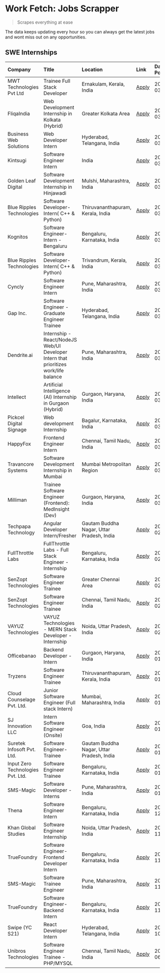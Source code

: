 # Work Fetch: Jobs Scrapper
> Scrapes everything at ease

The data keeps updating every hour so you can always get the latest jobs and wont miss out on any opportunities.

## SWE Internships
<!--START_SECTION:workfetch-->
| Company                           | Title                                                                                | Location                                  | Link                                                                                                                                                                                                                                                                                                  | Date Posted   |
|:----------------------------------|:-------------------------------------------------------------------------------------|:------------------------------------------|:------------------------------------------------------------------------------------------------------------------------------------------------------------------------------------------------------------------------------------------------------------------------------------------------------|:--------------|
| MWT Technologies Pvt Ltd          | Trainee Full Stack Developer                                                         | Ernakulam, Kerala, India                  | [Apply](https://in.linkedin.com/jobs/view/trainee-full-stack-developer-at-mwt-technologies-pvt-ltd-3863344037?position=16&pageNum=0&refId=mk8yMIOSt2uxBS0UcmtE5A%3D%3D&trackingId=4hmGXREbFHLbzZSNKcbVyQ%3D%3D&trk=public_jobs_jserp-result_search-card)                                              | 2024-03-20    |
| FliqaIndia                        | Web Development Internship in Kolkata (Hybrid)                                       | Greater Kolkata Area                      | [Apply](https://in.linkedin.com/jobs/view/web-development-internship-in-kolkata-hybrid-at-fliqaindia-3864372048?position=53&pageNum=0&refId=mk8yMIOSt2uxBS0UcmtE5A%3D%3D&trackingId=WKE6VWxpLcQTTDxtSxaJxQ%3D%3D&trk=public_jobs_jserp-result_search-card)                                            | 2024-03-19    |
| Business Web Solutions            | Web Developer Intern                                                                 | Hyderabad, Telangana, India               | [Apply](https://in.linkedin.com/jobs/view/web-developer-intern-at-business-web-solutions-3860721170?position=34&pageNum=0&refId=mk8yMIOSt2uxBS0UcmtE5A%3D%3D&trackingId=1vYLarh%2BxMWth9PbmXz6nQ%3D%3D&trk=public_jobs_jserp-result_search-card)                                                      | 2024-03-17    |
| Kintsugi                          | Software Engineer Intern                                                             | India                                     | [Apply](https://in.linkedin.com/jobs/view/software-engineer-intern-at-kintsugi-3857074071?position=44&pageNum=0&refId=mk8yMIOSt2uxBS0UcmtE5A%3D%3D&trackingId=0JIW2SJxmmr1WYNXpsGxLg%3D%3D&trk=public_jobs_jserp-result_search-card)                                                                  | 2024-03-16    |
| Golden Leaf Digital               | Software Development Internship in Hinjawadi                                         | Mulshi, Maharashtra, India                | [Apply](https://in.linkedin.com/jobs/view/software-development-internship-in-hinjawadi-at-golden-leaf-digital-3858085305?position=13&pageNum=0&refId=mk8yMIOSt2uxBS0UcmtE5A%3D%3D&trackingId=9S5zJ0MqYv5kcvFnNlP6mg%3D%3D&trk=public_jobs_jserp-result_search-card)                                   | 2024-03-15    |
| Blue Ripples Technologies         | Software Developer- Intern( C++ & Python)                                            | Thiruvananthapuram, Kerala, India         | [Apply](https://in.linkedin.com/jobs/view/software-developer-intern-c%2B%2B-python-at-blue-ripples-technologies-3855594494?position=24&pageNum=0&refId=mk8yMIOSt2uxBS0UcmtE5A%3D%3D&trackingId=0MaJ1QVJnDqA6HYf0nL1RA%3D%3D&trk=public_jobs_jserp-result_search-card)                                 | 2024-03-14    |
| Kognitos                          | Software Engineer-Intern -Bengaluru                                                  | Bengaluru, Karnataka, India               | [Apply](https://in.linkedin.com/jobs/view/software-engineer-intern-bengaluru-at-kognitos-3855361239?position=7&pageNum=0&refId=mk8yMIOSt2uxBS0UcmtE5A%3D%3D&trackingId=rUi5lCyw4q6%2F7laGCdqPtw%3D%3D&trk=public_jobs_jserp-result_search-card)                                                       | 2024-03-13    |
| Blue Ripples Technologies         | Software Developer- Intern( C++  & Python)                                           | Trivandrum, Kerala, India                 | [Apply](https://in.linkedin.com/jobs/view/software-developer-intern-c%2B%2B-python-at-blue-ripples-technologies-3856150730?position=27&pageNum=0&refId=mk8yMIOSt2uxBS0UcmtE5A%3D%3D&trackingId=ZnsusBGIIPPf%2BpSfgNuQCA%3D%3D&trk=public_jobs_jserp-result_search-card)                               | 2024-03-13    |
| Cyncly                            | Software Engineer Intern                                                             | Pune, Maharashtra, India                  | [Apply](https://in.linkedin.com/jobs/view/software-engineer-intern-at-cyncly-3853990178?position=31&pageNum=0&refId=mk8yMIOSt2uxBS0UcmtE5A%3D%3D&trackingId=kAxD1d%2FPS7upZjp90jTqOw%3D%3D&trk=public_jobs_jserp-result_search-card)                                                                  | 2024-03-13    |
| Gap Inc.                          | Software Engineer - Graduate Engineer Trainee                                        | Hyderabad, Telangana, India               | [Apply](https://in.linkedin.com/jobs/view/software-engineer-graduate-engineer-trainee-at-gap-inc-3853818960?position=5&pageNum=0&refId=mk8yMIOSt2uxBS0UcmtE5A%3D%3D&trackingId=qKDScrSnZ3KMBP2aW4nRkw%3D%3D&trk=public_jobs_jserp-result_search-card)                                                 | 2024-03-12    |
| Dendrite.ai                       | Internship - React/NodeJS Web/UI Developer Intern that prioritizes work/life balance | Pune, Maharashtra, India                  | [Apply](https://in.linkedin.com/jobs/view/internship-react-nodejs-web-ui-developer-intern-that-prioritizes-work-life-balance-at-dendrite-ai-3853583200?position=42&pageNum=0&refId=mk8yMIOSt2uxBS0UcmtE5A%3D%3D&trackingId=%2Br9sazzKhYq2F%2B4JzhoXSg%3D%3D&trk=public_jobs_jserp-result_search-card) | 2024-03-12    |
| Intellect                         | Artificial Intelligence (AI) Internship in Gurgaon (Hybrid)                          | Gurgaon, Haryana, India                   | [Apply](https://in.linkedin.com/jobs/view/artificial-intelligence-ai-internship-in-gurgaon-hybrid-at-intellect-3853356821?position=56&pageNum=0&refId=mk8yMIOSt2uxBS0UcmtE5A%3D%3D&trackingId=oiaycCyScqgGh%2FjVDoAAPw%3D%3D&trk=public_jobs_jserp-result_search-card)                                | 2024-03-11    |
| Pickcel Digital Signage           | Web development Internship                                                           | Bagalur, Karnataka, India                 | [Apply](https://in.linkedin.com/jobs/view/web-development-internship-at-pickcel-digital-signage-3849506118?position=51&pageNum=0&refId=mk8yMIOSt2uxBS0UcmtE5A%3D%3D&trackingId=9SolOx%2FqX5r%2B7KnoKNp1fA%3D%3D&trk=public_jobs_jserp-result_search-card)                                             | 2024-03-08    |
| HappyFox                          | Frontend Engineer Intern                                                             | Chennai, Tamil Nadu, India                | [Apply](https://in.linkedin.com/jobs/view/frontend-engineer-intern-at-happyfox-3848357951?position=39&pageNum=0&refId=mk8yMIOSt2uxBS0UcmtE5A%3D%3D&trackingId=B5SFunXHCGZZhSu%2BcMITbA%3D%3D&trk=public_jobs_jserp-result_search-card)                                                                | 2024-03-07    |
| Travancore Systems                | Software Development Internship in Mumbai                                            | Mumbai Metropolitan Region                | [Apply](https://in.linkedin.com/jobs/view/software-development-internship-in-mumbai-at-travancore-systems-3847706952?position=35&pageNum=0&refId=mk8yMIOSt2uxBS0UcmtE5A%3D%3D&trackingId=49Q0NtYaUWhyK9lqcCLNiw%3D%3D&trk=public_jobs_jserp-result_search-card)                                       | 2024-03-05    |
| Milliman                          | Trainee Software Engineer (Frontend): MedInsight (Dev)                               | Gurgaon, Haryana, India                   | [Apply](https://in.linkedin.com/jobs/view/trainee-software-engineer-frontend-medinsight-dev-at-milliman-3792874280?position=8&pageNum=0&refId=mk8yMIOSt2uxBS0UcmtE5A%3D%3D&trackingId=4DRxc4xkjIMhMHfzSqx46g%3D%3D&trk=public_jobs_jserp-result_search-card)                                          | 2024-03-01    |
| Techpapa Technology               | Angular Developer Intern/Fresher                                                     | Gautam Buddha Nagar, Uttar Pradesh, India | [Apply](https://in.linkedin.com/jobs/view/angular-developer-intern-fresher-at-techpapa-technology-3834305862?position=58&pageNum=0&refId=mk8yMIOSt2uxBS0UcmtE5A%3D%3D&trackingId=eZo4nktaiO2okgZMmEQ1bQ%3D%3D&trk=public_jobs_jserp-result_search-card)                                               | 2024-02-20    |
| FullThrottle Labs                 | FullThrottle Labs - Full Stack Engineer - Internship                                 | Bengaluru, Karnataka, India               | [Apply](https://in.linkedin.com/jobs/view/fullthrottle-labs-full-stack-engineer-internship-at-fullthrottle-labs-3829636016?position=54&pageNum=0&refId=mk8yMIOSt2uxBS0UcmtE5A%3D%3D&trackingId=KWhV0cZ78Gpfndqks9U8jw%3D%3D&trk=public_jobs_jserp-result_search-card)                                 | 2024-02-17    |
| SenZopt Technologies              | Software Engineer Trainee                                                            | Greater Chennai Area                      | [Apply](https://in.linkedin.com/jobs/view/software-engineer-trainee-at-senzopt-technologies-3827688781?position=33&pageNum=0&refId=mk8yMIOSt2uxBS0UcmtE5A%3D%3D&trackingId=6v6Ck3TQyrWmrsIE8bjiYw%3D%3D&trk=public_jobs_jserp-result_search-card)                                                     | 2024-02-12    |
| SenZopt Technologies              | Software Engineer Trainee                                                            | Chennai, Tamil Nadu, India                | [Apply](https://in.linkedin.com/jobs/view/software-engineer-trainee-at-senzopt-technologies-3827686880?position=47&pageNum=0&refId=mk8yMIOSt2uxBS0UcmtE5A%3D%3D&trackingId=ZXcIAnARRpAJoMn9IJp7pg%3D%3D&trk=public_jobs_jserp-result_search-card)                                                     | 2024-02-12    |
| VAYUZ Technologies                | VAYUZ Technologies - MERN Stack Developer - Internship                               | Noida, Uttar Pradesh, India               | [Apply](https://in.linkedin.com/jobs/view/vayuz-technologies-mern-stack-developer-internship-at-vayuz-technologies-3822619356?position=59&pageNum=0&refId=mk8yMIOSt2uxBS0UcmtE5A%3D%3D&trackingId=JWy3j23dsxXcxHAOh19zVg%3D%3D&trk=public_jobs_jserp-result_search-card)                              | 2024-02-10    |
| Officebanao                       | Backend Developer - Intern                                                           | Gurgaon, Haryana, India                   | [Apply](https://in.linkedin.com/jobs/view/backend-developer-intern-at-officebanao-3814263731?position=26&pageNum=0&refId=mk8yMIOSt2uxBS0UcmtE5A%3D%3D&trackingId=CFVCDi68z9xnrH3ZFr1DJA%3D%3D&trk=public_jobs_jserp-result_search-card)                                                               | 2024-01-31    |
| Tryzens                           | Software Engineer Trainee                                                            | Thiruvananthapuram, Kerala, India         | [Apply](https://in.linkedin.com/jobs/view/software-engineer-trainee-at-tryzens-3809363491?position=37&pageNum=0&refId=mk8yMIOSt2uxBS0UcmtE5A%3D%3D&trackingId=ZFlgGtF9vahT8pM5OEnixg%3D%3D&trk=public_jobs_jserp-result_search-card)                                                                  | 2024-01-18    |
| Cloud Counselage Pvt. Ltd.        | Junior Software Engineer (Full stack Intern)                                         | Mumbai, Maharashtra, India                | [Apply](https://in.linkedin.com/jobs/view/junior-software-engineer-full-stack-intern-at-cloud-counselage-pvt-ltd-3803132814?position=25&pageNum=0&refId=mk8yMIOSt2uxBS0UcmtE5A%3D%3D&trackingId=JcUsto0lIJUEU0QMe8pZJw%3D%3D&trk=public_jobs_jserp-result_search-card)                                | 2024-01-11    |
| SJ Innovation LLC                 | Intern Software Engineer (Onsite)                                                    | Goa, India                                | [Apply](https://in.linkedin.com/jobs/view/intern-software-engineer-onsite-at-sj-innovation-llc-3799959011?position=43&pageNum=0&refId=mk8yMIOSt2uxBS0UcmtE5A%3D%3D&trackingId=XtsjpsHI3R%2Ff7qYD0obEhQ%3D%3D&trk=public_jobs_jserp-result_search-card)                                                | 2024-01-11    |
| Suretek Infosoft Pvt. Ltd.        | Software Engineer-Trainee                                                            | Gautam Buddha Nagar, Uttar Pradesh, India | [Apply](https://in.linkedin.com/jobs/view/software-engineer-trainee-at-suretek-infosoft-pvt-ltd-3800934643?position=20&pageNum=0&refId=mk8yMIOSt2uxBS0UcmtE5A%3D%3D&trackingId=nYZWFGy5ZgvHXkq%2BSCAoUw%3D%3D&trk=public_jobs_jserp-result_search-card)                                               | 2024-01-09    |
| Input Zero Technologies Pvt. Ltd. | Software Engineer Trainee                                                            | Bengaluru, Karnataka, India               | [Apply](https://in.linkedin.com/jobs/view/software-engineer-trainee-at-input-zero-technologies-pvt-ltd-3800927643?position=29&pageNum=0&refId=mk8yMIOSt2uxBS0UcmtE5A%3D%3D&trackingId=TiAGH63ZpMeSjYSPdsp6zA%3D%3D&trk=public_jobs_jserp-result_search-card)                                          | 2024-01-09    |
| SMS-Magic                         | Software Developer -Interns                                                          | Pune, Maharashtra, India                  | [Apply](https://in.linkedin.com/jobs/view/software-developer-interns-at-sms-magic-3799485343?position=32&pageNum=0&refId=mk8yMIOSt2uxBS0UcmtE5A%3D%3D&trackingId=S%2FidSf4aSDpcDtqMCc1JXw%3D%3D&trk=public_jobs_jserp-result_search-card)                                                             | 2024-01-05    |
| Thena                             | Software Engineer Intern                                                             | Bengaluru, Karnataka, India               | [Apply](https://in.linkedin.com/jobs/view/software-engineer-intern-at-thena-3778731751?position=15&pageNum=0&refId=mk8yMIOSt2uxBS0UcmtE5A%3D%3D&trackingId=uCXYIztytYsU2ggZyWlorw%3D%3D&trk=public_jobs_jserp-result_search-card)                                                                     | 2023-12-05    |
| Khan Global Studies               | Software Engineer Internship                                                         | Noida, Uttar Pradesh, India               | [Apply](https://in.linkedin.com/jobs/view/software-engineer-internship-at-khan-global-studies-3766942197?position=49&pageNum=0&refId=mk8yMIOSt2uxBS0UcmtE5A%3D%3D&trackingId=sWqZrXhTWnI10BaWsCsk%2FQ%3D%3D&trk=public_jobs_jserp-result_search-card)                                                 | 2023-11-27    |
| TrueFoundry                       | Software Engineer- Frontend Developer Intern                                         | Bengaluru, Karnataka, India               | [Apply](https://in.linkedin.com/jobs/view/software-engineer-frontend-developer-intern-at-truefoundry-3790095058?position=14&pageNum=0&refId=mk8yMIOSt2uxBS0UcmtE5A%3D%3D&trackingId=dP53WLf4x2zbfatvqlAh0w%3D%3D&trk=public_jobs_jserp-result_search-card)                                            | 2023-11-24    |
| SMS-Magic                         | Software Trainee Engineer                                                            | Pune, Maharashtra, India                  | [Apply](https://in.linkedin.com/jobs/view/software-trainee-engineer-at-sms-magic-3761409781?position=28&pageNum=0&refId=mk8yMIOSt2uxBS0UcmtE5A%3D%3D&trackingId=L%2FSldC8eLVcz8bD00%2Fanqw%3D%3D&trk=public_jobs_jserp-result_search-card)                                                            | 2023-11-16    |
| TrueFoundry                       | Software Engineer-Backend Intern                                                     | Bengaluru, Karnataka, India               | [Apply](https://in.linkedin.com/jobs/view/software-engineer-backend-intern-at-truefoundry-3779508170?position=30&pageNum=0&refId=mk8yMIOSt2uxBS0UcmtE5A%3D%3D&trackingId=zTAXBDWWGXDK%2FoMmrYYGQQ%3D%3D&trk=public_jobs_jserp-result_search-card)                                                     | 2023-11-10    |
| Swipe (YC S21)                    | React Developer Intern                                                               | Hyderabad, Telangana, India               | [Apply](https://in.linkedin.com/jobs/view/react-developer-intern-at-swipe-yc-s21-3737600089?position=17&pageNum=0&refId=mk8yMIOSt2uxBS0UcmtE5A%3D%3D&trackingId=dn7NkBOR4awck5o2aCH97w%3D%3D&trk=public_jobs_jserp-result_search-card)                                                                | 2023-10-13    |
| Unibros Technologies              | Software Engineer Trainee - PHP/MYSQL                                                | Chennai, Tamil Nadu, India                | [Apply](https://in.linkedin.com/jobs/view/software-engineer-trainee-php-mysql-at-unibros-technologies-3656599241?position=38&pageNum=0&refId=mk8yMIOSt2uxBS0UcmtE5A%3D%3D&trackingId=jVR7GPY1xA%2FgbtmkrTZB8g%3D%3D&trk=public_jobs_jserp-result_search-card)                                         | 2023-06-12    |
<!--END_SECTION:workfetch-->
